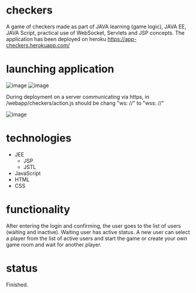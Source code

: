 # checkers
A game of checkers made as part of JAVA learning (game logic), JAVA EE, JAVA Script, practical use of WebSocket, Servlets and JSP concepts. 
The application has been deployed on heroku https://app-checkers.herokuapp.com/

# launching application
![image](https://user-images.githubusercontent.com/55624761/86904330-d70fdd00-c110-11ea-8a7b-2caa66d6d88b.png)
![image](https://user-images.githubusercontent.com/55624761/86904960-b5fbbc00-c111-11ea-9c18-2beb6b1bbaa9.png)

During deployment on a server communicating via https, in /webapp/checkers/action.js  should be chang "ws: //" to "wss: //"

![image](https://user-images.githubusercontent.com/55624761/86905076-daf02f00-c111-11ea-8fb5-665c6dedc100.png)

# technologies
* JEE
  * JSP 
  * JSTL
* JavaScript
* HTML
* CSS

# functionality
After entering the login and confirming, the user goes to the list of users (waiting and inactive). Waiting user has active status. A new user can select a player from the list of active users and start the game or create your own game room and wait for another player.

# status
Finished.

